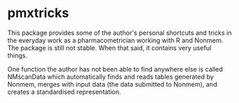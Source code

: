 # pmxtricks
This package provides some of the author's personal shortcuts and tricks in the
everyday work as a pharmacometrician working with R and Nonmem. The package is
still not stable. When that said, it contains very useful things.

One function the author has not been able to find anywhere else is called
NMscanData which automatically finds and reads tables generated by Nonmem,
merges with input data (the data submitted to Nonmem), and creates a
standardised representation. 
